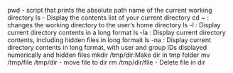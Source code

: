 pwd - script that prints the absolute path name of the current working directory
ls - Display the contents list of your current directory
cd ~ : changes the working directory to the user’s home directory
ls -l : Display current directory contents in a long format
ls -la : Display current directory contents, including hidden files in long formait
ls -na : Display current directory contents in long format, with user and group IDs displayed numerically and hidden files
mkdir /tmp/dir:Make dir in tmp folder
mv /tmp/file /tmp/dir - move file to dir
rm /tmp/dir/file - Delete file in dir
